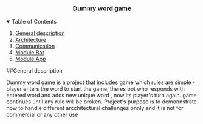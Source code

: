   <h3 align="center">Dummy word game</h3>
  
 
  <details open="open">
  <summary>Table of Contents</summary>
  <ol>
    <li>
    <a href="#about-the-project">General description</a></li>
    <li><a href="#architecture">Architecture</a></li>
     <li><a href="#communication">Communication</a></li>
    <li><a href="#moduleBot">Module Bot</a></li>
    <li><a href="#moduleApp">Module App</a></li>
    </ol>
</details>

##General description


Dummy word game is a project that includes game which rules are simple - player enters the word to start the game, theres bot who responds with entered word and adds new unique word , now its player's turn again. game continues until any rule will be broken. Project's purpose is to demonnstrate how to handle different arcchitectural challenges onnly and it is not for commercial or any other use  
